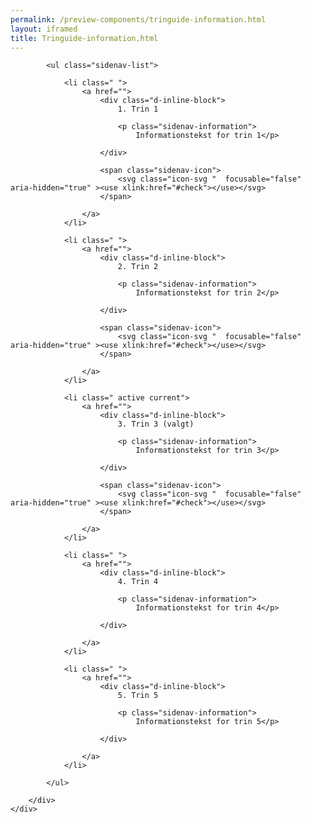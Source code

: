 ```yaml
--- 
permalink: /preview-components/tringuide-information.html
layout: iframed 
title: Tringuide-information.html
---
```

<div class="container">
    <div class="row">
        <div class="col-12 col-lg-3 sidebar-col">

            <ul class="sidenav-list">

                <li class=" ">
                    <a href="">
                        <div class="d-inline-block">
                            1. Trin 1

                            <p class="sidenav-information">
                                Informationstekst for trin 1</p>

                        </div>

                        <span class="sidenav-icon">
                            <svg class="icon-svg "  focusable="false" aria-hidden="true" ><use xlink:href="#check"></use></svg>
                        </span>

                    </a>
                </li>

                <li class=" ">
                    <a href="">
                        <div class="d-inline-block">
                            2. Trin 2

                            <p class="sidenav-information">
                                Informationstekst for trin 2</p>

                        </div>

                        <span class="sidenav-icon">
                            <svg class="icon-svg "  focusable="false" aria-hidden="true" ><use xlink:href="#check"></use></svg>
                        </span>

                    </a>
                </li>

                <li class=" active current">
                    <a href="">
                        <div class="d-inline-block">
                            3. Trin 3 (valgt)

                            <p class="sidenav-information">
                                Informationstekst for trin 3</p>

                        </div>

                        <span class="sidenav-icon">
                            <svg class="icon-svg "  focusable="false" aria-hidden="true" ><use xlink:href="#check"></use></svg>
                        </span>

                    </a>
                </li>

                <li class=" ">
                    <a href="">
                        <div class="d-inline-block">
                            4. Trin 4

                            <p class="sidenav-information">
                                Informationstekst for trin 4</p>

                        </div>

                    </a>
                </li>

                <li class=" ">
                    <a href="">
                        <div class="d-inline-block">
                            5. Trin 5

                            <p class="sidenav-information">
                                Informationstekst for trin 5</p>

                        </div>

                    </a>
                </li>

            </ul>

        </div>
    </div>
</div>
